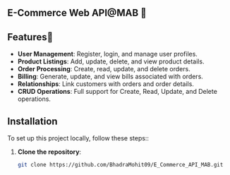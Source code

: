 ## E-Commerce Web API@MAB 🛒

## **Features**🪽
- **User Management**: Register, login, and manage user profiles.
- **Product Listings**: Add, update, delete, and view product details.
- **Order Processing**: Create, read, update, and delete orders.
- **Billing**: Generate, update, and view bills associated with orders.
- **Relationships**: Link customers with orders and order details.
- **CRUD Operations**: Full support for Create, Read, Update, and Delete operations.

## **Installation**
To set up this project locally, follow these steps::

1. **Clone the repository**:
   ```bash
   git clone https://github.com/BhadraMohit09/E_Commerce_API_MAB.git
